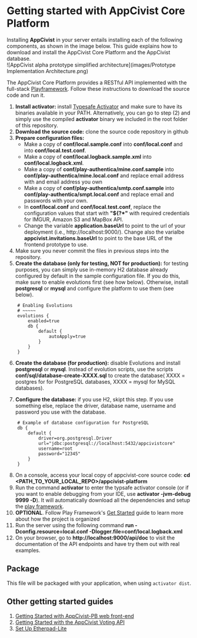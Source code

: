 # Getting started with AppCivist Core Platform

Installing **AppCivist** in your server entails installing each of the following components, as shown in the image below. This guide explains how to download and install the AppCivist Core Platform and the AppCivist database.  
![AppCivist alpha prototype simplified architecture](images/Prototype Implementation Architecture.png)  

The AppCivist Core Platform provides a RESTful API implemented with the full-stack [Playframework][1]. Follow these instructions to download the source code and run it. 

1. **Install activator:** install [Typesafe Activator][3] and make sure to have its binaries available in your PATH. Alternatively, you can go to step (2) and simply use the compiled **activator** binary we included in the root folder of this repository.  
2. **Download the source code:** clone the source code repository in github
3. **Prepare configuration files:** 
    * Make a copy of **conf/local.sample.conf** into **conf/local.conf** and into **conf/local.test.conf**. 
    * Make a copy of **conf/local.logback.sample.xml** into **conf/local.logback.xml**.
    * Make a copy of **conf/play-authentica/mine.conf.sample** into **conf/play-authentica/mine.local.conf** and replace email address with and email address you own 
    * Make a copy of **conf/play-authentica/smtp.conf.sample** into **conf/play-authentica/smpt.local.conf** and replace email and passwords with your own. 
    * In **conf/local.conf** and **conf/local.test.conf**, replace the configuration values that start with **"${?*"** with required credentials for IMGUR, Amazon S3 and MapBox API. 
    * Change the variable **application.baseUrl** to point to the url of your deployment (i.e., http://localhost:9000/). Change also the varialbe **appcivist.invitations.baseUrl** to point to the base URL of the frontend prototype to use. 
4. Make sure you never commit the files in previous steps into the repository.
5. **Create the database (only for testing, NOT for production):** for testing purposes, you can simply use in-memory H2 database already configured by default in the sample configuration file. If you do this, make sure to enable evolutions first (see how below). Otherwise, install **postgresql** or **mysql** and configure  the platform to use them (see below).

```
    # Enabling Evolutions
    # ~~~~~
    evolutions {
        enabled=true
        db {
            default {
                autoApply=true
            }
        }
    }
```

6. **Create the database (for production):** disable Evolutions and install **postgresql** or **mysql**. Instead of evolution scripts, use the scripts **conf/sql/database-create-XXXX.sql** to create the database( XXXX = postgres for for PostgreSQL databases, XXXX = mysql for MySQL databases). 

7. **Configure the database:** if you use H2, skipt this step. If you use something else, replace the driver, database name, username and password you use with the database. 

```
    # Example of database configuration for PostgreSQL 
    db {
        default {
            driver=org.postgresql.Driver 
            url="jdbc:postgresql://localhost:5432/appcivistcore"
            username=root
            password="12345"
        }
    }
```

8. On a console, access your local copy of appcivist-core source code: **cd <PATH_TO_YOUR_LOCAL_REPO>/appcivist-platform**
9. Run the command **activator** to enter the typsafe activator console (or if you want to enable debugging from your IDE, use **activator -jvm-debug 9999 -D**). It will automatically download all the dependencies and setup the [play framework][1].  
10. **OPTIONAL**. Follow Play Framework's [Get Started][2] guide to learn more about how the project is organized
11. Run the server using the following command **run -Dconfig.resource=local.conf -Dlogger.file=conf/local.logback.xml**
12. On your browser, go to **http://localhost:9000/api/doc** to visit the documentation of the API endpoints and have try them out with real examples. 

## Package 

This file will be packaged with your application, when using `activator dist`.

## Other getting started guides
1. [Getting Started with AppCivist-PB web front-end](https://github.com/socialappslab/appcivist-pb-client)
2. [Getting Started with the AppCivist Voting API](https://github.com/socialappslab/appcivist-voting-api)
3. [Set Up Etherpad-Lite](https://github.com/ether/etherpad-lite/wiki#set-up)


[1]: https://www.playframework.com/
[2]: https://www.playframework.com/documentation/2.3.x/Home
[3]: http://typesafe.com/get-started
[4]: https://www.getpostman.com/
